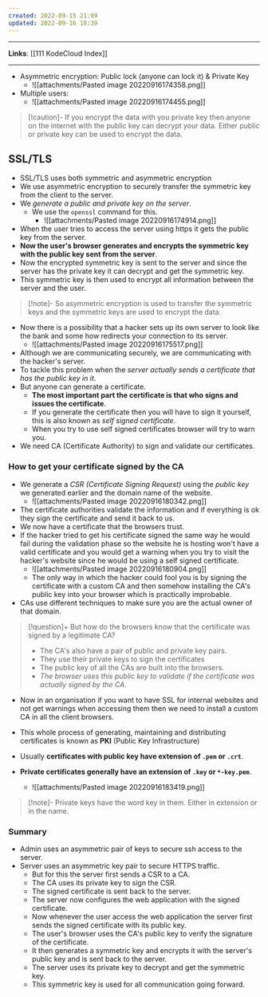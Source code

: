 ```yaml
---
created: 2022-09-15 21:09
updated: 2022-09-16 18:39
---
```

---
**Links**: [[111 KodeCloud Index]]

---
- Asymmetric encryption: Public lock (anyone can lock it) & Private Key
	- ![[attachments/Pasted image 20220916174358.png]]
- Multiple users:
	- ![[attachments/Pasted image 20220916174455.png]]

> [!caution]- If you encrypt the data with you private key then anyone on the internet with the public key can decrypt your data.
> Either public or private key can be used to encrypt the data.


## SSL/TLS
- SSL/TLS uses both symmetric and asymmetric encryption
- We use asymmetric encryption to securely transfer the symmetric key from the client to the server.
- We *generate a public and private key on the server*.
	- We use the `openssl` command for this.
		- ![[attachments/Pasted image 20220916174914.png]]
- When the user tries to access the server using https it gets the public key from the server.
- **Now the user's browser generates and encrypts the symmetric key with the public key sent from the server**.
- Now the encrypted symmetric key is sent to the server and since the server has the private key it can decrypt and get the symmetric key.
- This symmetric key is then used to encrypt all information between the server and the user.

> [!note]- So asymmetric encryption is used to transfer the symmetric keys and the symmetric keys are used to encrypt the data.

- Now there is a possibility that a hacker sets up its own server to look like the bank and some how redirects your connection to its server.
	- ![[attachments/Pasted image 20220916175517.png]]
- Although we are communicating securely, we are communicating with the hacker's server.
- To tackle this problem when the *server actually sends a certificate that has the public key in it*.
- But anyone can generate a certificate. 
	- **The most important part the certificate is that who signs and issues the certificate**.
	- If you generate the certificate then you will have to sign it yourself, this is also known as *self signed certificate*.
	- When you try to use self signed certificates browser will try to warn you.
- We need CA (Certificate Authority) to sign and validate our certificates.

### How to get your certificate signed by the CA
- We generate a *CSR (Certificate Signing Request)* using the *public key* we generated earlier and the domain name of the website.
	- ![[attachments/Pasted image 20220916180342.png]]
- The certificate authorities validate the information and if everything is ok they sign the certificate and send it back to us.
- We now have a certificate that the browsers trust. 
- If the hacker tried to get his certificate signed the same way he would fail during the validation phase so the website he is hosting won't have a valid certificate and you would get a warning when you try to visit the hacker's website since he would be using a self signed certificate.
	- ![[attachments/Pasted image 20220916180904.png]]
	- The only way in which the hacker could fool you is by signing the certificate with a custom CA and then somehow installing the CA's public key into your browser which is practically improbable.
- CAs use different techniques to make sure you are the actual owner of that domain.

> [!question]+ But how do the browsers know that the certificate was signed by a legitimate CA?
> - The CA's also have a pair of public and private key pairs.
> - They use their private keys to sign the certificates 
> - The public key of all the CAs are built into the browsers. 
> - *The browser uses this public key to validate if the certificate was actually signed by the CA*.

- Now in an organisation if you want to have SSL for internal websites and not get warnings when accessing them then we need to install a custom CA in all the client browsers.

- This whole process of generating, maintaining and distributing certificates is known as **PKI** (Public Key Infrastructure)
- Usually **certificates with public key have extension of `.pem` or `.crt`**.
- **Private certificates generally have an extension of `.key` or `*-key.pem`**.
	- ![[attachments/Pasted image 20220916183419.png]]

> [!note]- Private keys have the word key in them. Either in extension or in the name.

### Summary
- Admin uses an asymmetric pair of keys to secure ssh access to the server.
- Server uses an asymmetric key pair to secure HTTPS traffic.
	- But for this the server first sends a CSR to a CA.
	- The CA uses its private key to sign the CSR.
	- The signed certificate is sent back to the server.
	- The server now configures the web application with the signed certificate.
	- Now whenever the user access the web application the server first sends the signed certificate with its public key.
	- The user's browser uses the CA's public key to verify the signature of the certificate. 
	- It then generates a symmetric key and encrypts it with the server's public key and is sent back to the server.
	- The server uses its private key to decrypt and get the symmetric key.
	- This symmetric key is used for all communication going forward.
